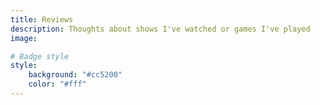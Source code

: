 ```yaml
---
title: Reviews
description: Thoughts about shows I've watched or games I've played
image: 

# Badge style
style:
    background: "#cc5200"
    color: "#fff"
---
```

